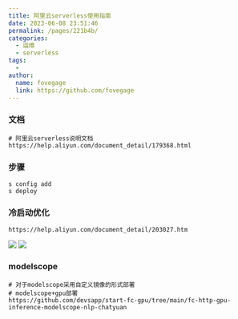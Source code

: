 ```yaml
---
title: 阿里云serverless使用指南
date: 2023-06-08 23:51:46
permalink: /pages/221b4b/
categories:
  - 运维
  - serverless
tags:
  -
author:
  name: fovegage
  link: https://github.com/fovegage
---
```


### 文档

```
# 阿里云serverless说明文档
https://help.aliyun.com/document_detail/179368.html
```

### 步骤

```
s config add
s deploy
```

### 冷启动优化

```
https://help.aliyun.com/document_detail/203027.htm
```

![](https://obsidian-foveagge.oss-cn-beijing.aliyuncs.com/blog/GJDaQt.png)
![](https://obsidian-foveagge.oss-cn-beijing.aliyuncs.com/blog/qBSLLI.png)

### modelscope

```
# 对于modelscope采用自定义镜像的形式部署
# modelscope+gpu部署  
https://github.com/devsapp/start-fc-gpu/tree/main/fc-http-gpu-inference-modelscope-nlp-chatyuan
```
